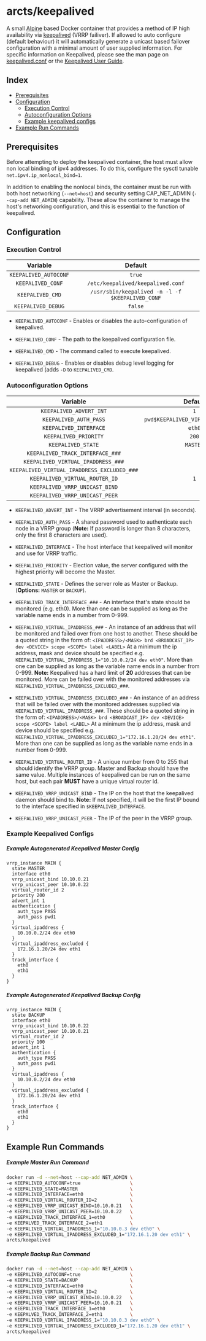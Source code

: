 # arcts/keepalived

A small [Alpine](https://alpinelinux.org/) based Docker container that provides a method of IP high availability via [keepalived](http://www.keepalived.org/) (VRRP failiver). If allowed to auto configure (default behaviour) it will automatically generate a unicast based failover configuration with a minimal amount of user supplied information. For specific information on Keepalived, please see the man page on [keepalived.conf](http://linux.die.net/man/5/keepalived.conf) or the [Keepalived User Guide](http://www.keepalived.org/pdf/UserGuide.pdf).


## Index
* [Prerequisites](#prerequisites)
* [Configuration](#configuration)
  * [Execution Control](#execution-control)
  * [Autoconfiguration Options](#autoconfiguration-options)
  * [Example keepalived configs](#example-keepalived-config)
* [Example Run Commands](#example-run-commands)


## Prerequisites

Before attempting to deploy the keepalived container, the host must allow non local binding of ipv4 addresses. To do this, configure the sysctl tunable `net.ipv4.ip_nonlocal_bind=1`.

In addition to enabling the nonlocal binds, the container must be run with both host networking (`--net=host`) and security setting CAP_NET_ADMIN (`--cap-add NET_ADMIN`) capability. These allow the container to manage the host's networking configuration, and this is essential to the function of keepalived.


## Configuration
### Execution Control

|        Variable       |                      Default                     |
|:---------------------:|:------------------------------------------------:|
| `KEEPALIVED_AUTOCONF` |                      `true`                      |
|   `KEEPALIVED_CONF`   |         `/etc/keepalived/keepalived.conf`        |
|    `KEEPALIVED_CMD`   | `/usr/sbin/keepalived -n -l -f $KEEPALIVED_CONF` |
|   `KEEPALIVED_DEBUG`  |                      `false`                     |

* `KEEPALIVED_AUTOCONF` -  Enables or disables the auto-configuration of keepalived.

* `KEEPALIVED_CONF` - The path to the keepalived configuration file.

* `KEEPALIVED_CMD` - The command called to execute keepalived.

* `KEEPALIVED_DEBUG` - Enables or disables debug level logging for keepalived (adds `-D` to `KEEPALIVED_CMD`.


### Autoconfiguration Options

|                   Variable                  |               Default              |
|:-------------------------------------------:|:----------------------------------:|
|           `KEEPALIVED_ADVERT_INT`           |                 `1`                |
|            `KEEPALIVED_AUTH_PASS`           | `pwd$KEEPALIVED_VIRTUAL_ROUTER_ID` |
|            `KEEPALIVED_INTERFACE`           |               `eth0`               |
|            `KEEPALIVED_PRIORITY`            |                `200`               |
|              `KEEPALIVED_STATE`             |              `MASTER`              |
|       `KEEPALIVED_TRACK_INTERFACE_###`      |                                    |
|      `KEEPALIVED_VIRTUAL_IPADDRESS_###`     |                                    |
| `KEEPALIVED_VIRTUAL_IPADDRESS_EXCLUDED_###` |                                    |
|        `KEEPALIVED_VIRTUAL_ROUTER_ID`       |                 `1`                |
|        `KEEPALIVED_VRRP_UNICAST_BIND`       |                                    |
|        `KEEPALIVED_VRRP_UNICAST_PEER`       |                                    |

* `KEEPALIVED_ADVERT_INT` - The VRRP advertisement interval (in seconds).

* `KEEPALIVED_AUTH_PASS` - A shared password used to authenticate each node in a VRRP group (**Note:** If password is longer than 8 characters, only the first 8 characters are used).

* `KEEPALIVED_INTERFACE` - The host interface that keepalived will monitor and use for VRRP traffic.

* `KEEPALIVED_PRIORITY` - Election value, the server configured with the highest priority will become the Master.

* `KEEPALIVED_STATE` - Defines the server role as Master or Backup. (**Options:** `MASTER` or `BACKUP`).

* `KEEPALIVED_TRACK_INTERFACE_###` - An interface that's state should be monitored (e.g. eth0). More than one can be supplied as long as the variable name ends in a number from 0-999.

* `KEEPALIVED_VIRTUAL_IPADDRESS_###` - An instance of an address that will be monitored and failed over from one host to another. These should be a quoted string in the form of: `<IPADDRESS>/<MASK> brd <BROADCAST_IP> dev <DEVICE> scope <SCOPE> label <LABEL>` At a minimum the ip address, mask and device should be specified e.g. `KEEPALIVED_VIRTUAL_IPADDRESS_1="10.10.0.2/24 dev eth0"`. More than one can be supplied as long as the variable name ends in a number from 0-999. **Note:** Keepalived has a hard limit of **20** addresses that can be monitored. More can be failed over with the monitored addresses via `KEEPALIVED_VIRTUAL_IPADDRESS_EXCLUDED_###`.


* `KEEPALIVED_VIRTUAL_IPADDRESS_EXCLUDED_###` - An instance of an address that will be failed over with the monitored addresses supplied via `KEEPALIVED_VIRTUAL_IPADDRESS_###`.  These should be a quoted string in the form of: `<IPADDRESS>/<MASK> brd <BROADCAST_IP> dev <DEVICE> scope <SCOPE> label <LABEL>` At a minimum the ip address, mask and device should be specified e.g. `KEEPALIVED_VIRTUAL_IPADDRESS_EXCLUDED_1="172.16.1.20/24 dev eth1"`. More than one can be supplied as long as the variable name ends in a number from 0-999.

* `KEEPALIVED_VIRTUAL_ROUTER_ID` - A unique number from 0 to 255 that should identify the VRRP group. Master and Backup should have the same value. Multiple instances of keepalived can be run on the same host, but each pair **MUST** have a unique virtual router id.

* `KEEPALIVED_VRRP_UNICAST_BIND` - The IP on the host that the keepalived daemon should bind to. **Note:** If not specified, it will be the first IP bound to the interface specified in `$KEEPALIVED_INTERFACE`.

* `KEEPALIVED_VRRP_UNICAST_PEER` - The IP of the peer in the VRRP group.


### Example Keepalived Configs

##### Example Autogenerated Keepalived Master Config
```
vrrp_instance MAIN {
  state MASTER
  interface eth0
  vrrp_unicast_bind 10.10.0.21
  vrrp_unicast_peer 10.10.0.22
  virtual_router_id 2
  priority 200
  advert_int 1
  authentication {
    auth_type PASS
    auth_pass pwd1
  }
  virtual_ipaddress {
    10.10.0.2/24 dev eth0
  }
  virtual_ipaddress_excluded {
    172.16.1.20/24 dev eth1
  }
  track_interface {
    eth0
    eth1
  }
}
```

##### Example Autogenerated Keepalived Backup Config
```
vrrp_instance MAIN {
  state BACKUP
  interface eth0
  vrrp_unicast_bind 10.10.0.22
  vrrp_unicast_peer 10.10.0.21
  virtual_router_id 2
  priority 100
  advert_int 1
  authentication {
    auth_type PASS
    auth_pass pwd1
  }
  virtual_ipaddress {
    10.10.0.2/24 dev eth0
  }
  virtual_ipaddress_excluded {
    172.16.1.20/24 dev eth1
  }
  track_interface {
    eth0
    eth1
  }
}

```


## Example Run Commands
##### Example Master Run Command
```bash
docker run -d --net=host --cap-add NET_ADMIN \
-e KEEPALIVED_AUTOCONF=true                  \
-e KEEPALIVED_STATE=MASTER                   \
-e KEEPALIVED_INTERFACE=eth0                 \
-e KEEPALIVED_VIRTUAL_ROUTER_ID=2            \
-e KEEPALIVED_VRRP_UNICAST_BIND=10.10.0.21   \
-e KEEPALIVED_VRRP_UNICAST_PEER=10.10.0.22   \
-e KEEPALIVED_TRACK_INTERFACE_1=eth0         \
-e KEEPALVED_TRACK_INTERFACE_2=eth1          \
-e KEEPALIVED_VIRTUAL_IPADDRESS_1="10.10.0.3 dev eth0" \
-e KEEPALIVED_VIRTUAL_IPADDRESS_EXCLUDED_1="172.16.1.20 dev eth1" \
arcts/keepalived
```

##### Example Backup Run Command
```bash
docker run -d --net=host --cap-add NET_ADMIN \
-e KEEPALIVED_AUTOCONF=true                  \
-e KEEPALIVED_STATE=BACKUP                   \
-e KEEPALIVED_INTERFACE=eth0                 \
-e KEEPALIVED_VIRTUAL_ROUTER_ID=2            \
-e KEEPALIVED_VRRP_UNICAST_BIND=10.10.0.22   \
-e KEEPALIVED_VRRP_UNICAST_PEER=10.10.0.21   \
-e KEEPALIVED_TRACK_INTERFACE_1=eth0         \
-e KEEPALVED_TRACK_INTERFACE_2=eth1          \
-e KEEPALIVED_VIRTUAL_IPADDRESS_1="10.10.0.3 dev eth0" \
-e KEEPALIVED_VIRTUAL_IPADDRESS_EXCLUDED_1="172.16.1.20 dev eth1" \
arcts/keepalived
```
